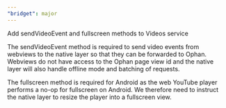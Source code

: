 ```yaml
---
"bridget": major
---
```


Add sendVideoEvent and fullscreen methods to Videos service

The sendVideoEvent method is required to send video events from webviews to the native layer so that they can be forwarded to Ophan. Webviews do not have access to the Ophan page view id and the native layer will also handle offline mode and batching of requests.

The fullscreen method is required for Android as the web YouTube player performs a no-op for fullscreen on Android. We therefore need to instruct the native layer to resize the player into a fullscreen view.
